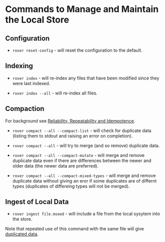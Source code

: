 
# Commands to Manage and Maintain the Local Store

## Configuration

* `rover reset-config` - will reset the configuration to the default.

## Indexing

* `rover index` - will re-index any files that have been modified
  since they were last indexed.

* `rover index --all` - will re-index all files.

## Compaction

For background see [Reliability, Repeatability and
Idempotence](./reliability.md).

* `rover compact --all --compact-list` - will check for duplicate data
  (listing them to stdout and raising an error on completion).

* `rover compact --all` - will try to merge (and so remove) duplicate
  data.

* `rover compact --all --compact-mutate` - will merge and remove
  duplicate data even if there are differences between the newer and
  older data (the newer data are preferred).

* `rover compact --all --compact-mixed-types` - will merge and remove
   duplicate data without giving an eror if some duplicates are of
   differnt types (duplicates of differeing types will not be merged).

## Ingest of Local Data

* `rover ingest file.mseed` - will include a file from the local
  sysytem into the store.

 Note that repeated use of this command with the same file will give
 [duplicated data](./reliability.md).
